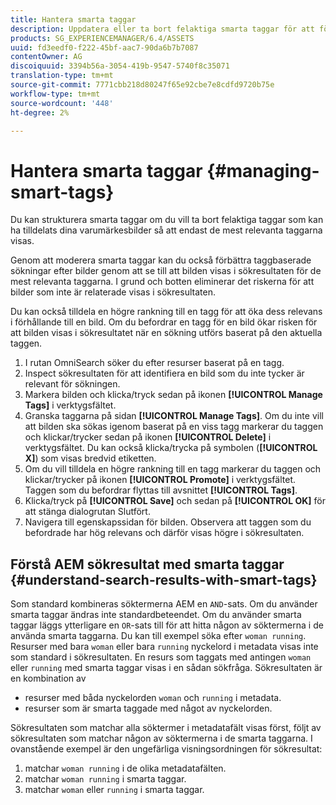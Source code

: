 ```yaml
---
title: Hantera smarta taggar
description: Uppdatera eller ta bort felaktiga smarta taggar för att förbättra taggarnas relevans
products: SG_EXPERIENCEMANAGER/6.4/ASSETS
uuid: fd3eedf0-f222-45bf-aac7-90da6b7b7087
contentOwner: AG
discoiquuid: 3394b56a-3054-419b-9547-5740f8c35071
translation-type: tm+mt
source-git-commit: 7771cbb218d80247f65e92cbe7e8cdfd9720b75e
workflow-type: tm+mt
source-wordcount: '448'
ht-degree: 2%

---
```



# Hantera smarta taggar {#managing-smart-tags}

Du kan strukturera smarta taggar om du vill ta bort felaktiga taggar som kan ha tilldelats dina varumärkesbilder så att endast de mest relevanta taggarna visas.

Genom att moderera smarta taggar kan du också förbättra taggbaserade sökningar efter bilder genom att se till att bilden visas i sökresultaten för de mest relevanta taggarna. I grund och botten eliminerar det riskerna för att bilder som inte är relaterade visas i sökresultaten.

Du kan också tilldela en högre rankning till en tagg för att öka dess relevans i förhållande till en bild. Om du befordrar en tagg för en bild ökar risken för att bilden visas i sökresultatet när en sökning utförs baserat på den aktuella taggen.

1. I rutan OmniSearch söker du efter resurser baserat på en tagg.
1. Inspect sökresultaten för att identifiera en bild som du inte tycker är relevant för sökningen.
1. Markera bilden och klicka/tryck sedan på ikonen **[!UICONTROL Manage Tags]** i verktygsfältet.
1. Granska taggarna på sidan **[!UICONTROL Manage Tags]**. Om du inte vill att bilden ska sökas igenom baserat på en viss tagg markerar du taggen och klickar/trycker sedan på ikonen **[!UICONTROL Delete]** i verktygsfältet. Du kan också klicka/trycka på symbolen (**[!UICONTROL X]**) som visas bredvid etiketten.
1. Om du vill tilldela en högre rankning till en tagg markerar du taggen och klickar/trycker på ikonen **[!UICONTROL Promote]** i verktygsfältet. Taggen som du befordrar flyttas till avsnittet **[!UICONTROL Tags]**.
1. Klicka/tryck på **[!UICONTROL Save]** och sedan på **[!UICONTROL OK]** för att stänga dialogrutan Slutfört.
1. Navigera till egenskapssidan för bilden. Observera att taggen som du befordrade har hög relevans och därför visas högre i sökresultaten.

## Förstå AEM sökresultat med smarta taggar {#understand-search-results-with-smart-tags}

Som standard kombineras söktermerna AEM en `AND`-sats. Om du använder smarta taggar ändras inte standardbeteendet. Om du använder smarta taggar läggs ytterligare en `OR`-sats till för att hitta någon av söktermerna i de använda smarta taggarna. Du kan till exempel söka efter `woman running`. Resurser med bara `woman` eller bara `running` nyckelord i metadata visas inte som standard i sökresultaten. En resurs som taggats med antingen `woman` eller `running` med smarta taggar visas i en sådan sökfråga. Sökresultaten är en kombination av

* resurser med båda nyckelorden `woman` och `running` i metadata.
* resurser som är smarta taggade med något av nyckelorden.

Sökresultaten som matchar alla söktermer i metadatafält visas först, följt av sökresultaten som matchar någon av söktermerna i de smarta taggarna. I ovanstående exempel är den ungefärliga visningsordningen för sökresultat:

1. matchar `woman running` i de olika metadatafälten.
1. matchar `woman running` i smarta taggar.
1. matchar `woman` eller `running` i smarta taggar.

